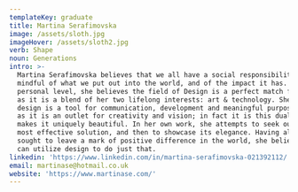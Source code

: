 ```yaml
---
templateKey: graduate
title: Martina Serafimovska
image: /assets/sloth.jpg
imageHover: /assets/sloth2.jpg
verb: Shape
noun: Generations
intro: >-
  Martina Serafimovska believes that we all have a social responsibility to be
  mindful of what we put out into the world, and of the impact it has. On a
  personal level, she believes the field of Design is a perfect match for her,
  as it is a blend of her two lifelong interests: art & technology. She believes
  design is a tool for communication, development and meaningful purpose as much
  as it is an outlet for creativity and vision; in fact it is this duality that
  makes it uniquely beautiful. In her own work, she attempts to seek out the
  most effective solution, and then to showcase its elegance. Having always
  sought to leave a mark of positive difference in the world, she believes she
  can utilize design to do just that.
linkedin: 'https://www.linkedin.com/in/martina-serafimovska-021392112/'
email: martinase@hotmail.co.uk
website: 'https://www.martinase.com/'
---
```


